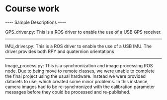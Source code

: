 # Course work

---- Sample Descriptions ----

GPS_driver.py:  This is a ROS driver to enable the use of a USB GPS receiver. 

-----------------------------------------------------

IMU_driver.py: This is a ROS driver to enable the use of a USB IMU.  The driver provides both
	RPY and quaternion orientations

-----------------------------------------------------

Image_process.py: This is a synchronization and image processing ROS node.  Due to being move to remote classes, we were unable to complete the final project using the usual hardware.  Instead we were provided datasets to use, which created some minor problems.  In this instance,  camera images had to be re-synchronized with the calibration parameter messages before they could be processed and re-published.

